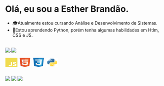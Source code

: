 # Olá, eu sou a Esther Brandão.

- 🎓Atualmente estou cursando Análise e Desenvolvimento de Sistemas.
- 🌱Estou aprendendo Python, porém tenha algumas habilidades em Htlm, CSS e JS.

##

<a href="https://github-readme-stats.vercel.app/api?username=estherbrand">
  <img height=200 align="center" src="https://github-readme-stats.vercel.app/api?username=estherbrand&show_icons=true&theme=buefy" />
</a>
<a href="https://github.com/estherbrand/github-readme-stats)">
  <img height=200 align="center" src="https://github-readme-stats.vercel.app/api/top-langs/?username=estherbrand&show_icons=true&theme=buefy" />
</a>

<div style="display: inline_block"><br>
  <img align="center" alt="Rafa-Js" height="30" width="40" src="https://raw.githubusercontent.com/devicons/devicon/master/icons/javascript/javascript-plain.svg">
  <img align="center" alt="Rafa-HTML" height="30" width="40" src="https://raw.githubusercontent.com/devicons/devicon/master/icons/html5/html5-original.svg">
  <img align="center" alt="Rafa-CSS" height="30" width="40" src="https://raw.githubusercontent.com/devicons/devicon/master/icons/css3/css3-original.svg">
  <img align="center" alt="Rafa-Python" height="30" width="40" src="https://raw.githubusercontent.com/devicons/devicon/master/icons/python/python-original.svg">
</div>

##

  <a href="https://instagram.com/esther.brand04" target="_blank"><img src="https://img.shields.io/badge/-Instagram-%23E4405F?style=for-the-badge&logo=instagram&logoColor=white" target="_blank"></a>
  <a href = "mailto:estherbrand19@gmail.com"><img src="https://img.shields.io/badge/-Gmail-%23333?style=for-the-badge&logo=gmail&logoColor=white" target="_blank"></a>
  <a href="https://www.linkedin.com/in/esther-brand%C3%A3o-914045228/" target="_blank"><img src="https://img.shields.io/badge/-LinkedIn-%230077B5?style=for-the-badge&logo=linkedin&logoColor=white" target="_blank"></a> 
  
